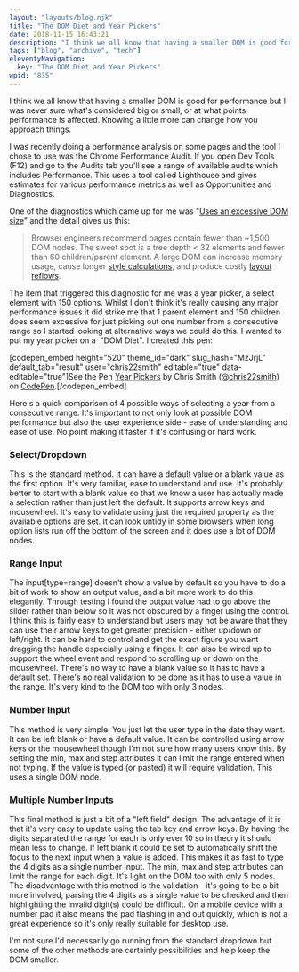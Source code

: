 ```yaml
---
layout: "layouts/blog.njk"
title: "The DOM Diet and Year Pickers"
date: 2018-11-15 16:43:21
description: "I think we all know that having a smaller DOM is good for performance but I was never sure what's considered big or small, or at what points performance is affected"
tags: ["blog", "archive", "tech"]
eleventyNavigation:
  key: "The DOM Diet and Year Pickers"
wpid: "835"
---
```


I think we all know that having a smaller DOM is good for performance but I was never sure what's considered big or small, or at what points performance is affected. Knowing a little more can change how you approach things.

I was recently doing a performance analysis on some pages and the tool I chose to use was the Chrome Performance Audit. If you open Dev Tools (F12) and go to the Audits tab you'll see a range of available audits which includes Performance. This uses a tool called Lighthouse and gives estimates for various performance metrics as well as Opportunities and Diagnostics.

One of the diagnostics which came up for me was "<a href="https://developers.google.com/web/tools/lighthouse/audits/dom-size" target="_blank" rel="noopener">Uses an excessive DOM size</a>" and the detail gives us this:

<blockquote>Browser engineers recommend pages contain fewer than ~1,500 DOM nodes. The sweet spot is a tree depth &lt; 32 elements and fewer than 60 children/parent element. A large DOM can increase memory usage, cause longer <a href="https://developers.google.com/web/fundamentals/performance/rendering/reduce-the-scope-and-complexity-of-style-calculations" target="_blank" rel="noopener">style calculations</a>, and produce costly <a href="https://developers.google.com/speed/articles/reflow" target="_blank" rel="noopener">layout reflows</a>.</blockquote>
The item that triggered this diagnostic for me was a year picker, a select element with 150 options. Whilst I don't think it's really causing any major performance issues it did strike me that 1 parent element and 150 children does seem excessive for just picking out one number from a consecutive range so I started looking at alternative ways we could do this. I wanted to put my year picker on a  "DOM Diet". I created this pen:

[codepen_embed height="520" theme_id="dark" slug_hash="MzJrjL" default_tab="result" user="chris22smith" editable="true" data-editable="true"]See the Pen <a href="https://codepen.io/chris22smith/pen/MzJrjL/" target="_blank" rel="noopener">Year Pickers</a> by Chris Smith (<a href="https://codepen.io/chris22smith">@chris22smith</a>) on <a href="https://codepen.io" target="_blank" rel="noopener">CodePen</a>.[/codepen_embed]

Here's a quick comparison of 4 possible ways of selecting a year from a consecutive range. It's important to not only look at possible DOM performance but also the user experience side - ease of understanding and ease of use. No point making it faster if it's confusing or hard work.

<h3>Select/Dropdown</h3>
This is the standard method. It can have a default value or a blank value as the first option. It's very familiar, ease to understand and use. It's probably better to start with a blank value so that we know a user has actually made a selection rather than just left the default. It supports arrow keys and mousewheel. It's easy to validate using just the required property as the available options are set. It can look untidy in some browsers when long option lists run off the bottom of the screen and it does use a lot of DOM nodes.
<h3>Range Input</h3>
The input[type=range] doesn't show a value by default so you have to do a bit of work to show an output value, and a bit more work to do this elegantly. Through testing I found the output value had to go above the slider rather than below so it was not obscured by a finger using the control. I think this is fairly easy to understand but users may not be aware that they can use their arrow keys to get greater precision - either up/down or left/right. It can be hard to control and get the exact figure you want dragging the handle especially using a finger. It can also be wired up to support the wheel event and respond to scrolling up or down on the mousewheel. There's no way to have a blank value so it has to have a default set. There's no real validation to be done as it has to use a value in the range. It's very kind to the DOM too with only 3 nodes.
<h3>Number Input</h3>
This method is very simple. You just let the user type in the date they want. It can be left blank or have a default value. It can be controlled using arrow keys or the mousewheel though I'm not sure how many users know this. By setting the min, max and step attributes it can limit the range entered when not typing. If the value is typed (or pasted) it will require validation. This uses a single DOM node.
<h3>Multiple Number Inputs</h3>
This final method is just a bit of a "left field" design. The advantage of it is that it's very easy to update using the tab key and arrow keys. By having the digits separated the range for each is only ever 10 so in theory it should mean less to change. If left blank it could be set to automatically shift the focus to the next input when a value is added. This makes it as fast to type the 4 digits as a single number input. The min, max and step attributes can limit the range for each digit. It's light on the DOM too with only 5 nodes. The disadvantage with this method is the validation - it's going to be a bit more involved, parsing the 4 digits as a single value to be checked and then highlighting the invalid digit(s) could be difficult. On a mobile device with a number pad it also means the pad flashing in and out quickly, which is not a great experience so it's only really suitable for desktop use.

I'm not sure I'd necessarily go running from the standard dropdown but some of the other methods are certainly possibilities and help keep the DOM smaller.

